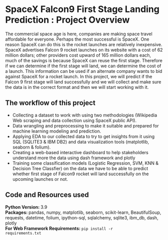 # SpaceX Falcon9 First Stage Landing Prediction : Project Overview

The commercial space age is here, companies are making space travel affordable for everyone. Perhaps the most successful is SpaceX. One reason SpaceX can do this is the rocket launches are relatively inexpensive. SpaceX advertises Falcon 9 rocket launches on its website with a cost of 62 million dollars; other providers cost upward of 165 million dollars each, much of the savings is because SpaceX can reuse the first stage. Therefore if we can determine if the first stage will land, we can determine the cost of a launch. This information can be used if an alternate company wants to bid against SpaceX for a rocket launch.
In this project, we will predict if the Falcon 9 first stage will land successfully and we will collect and make sure the data is in the correct format and then we will start working with it.

## The workflow of this project

* Collecting a dataset to work with using two methodologies (Wikipedia Web scraping and data collection using SpaceX public API).
* Data wrangling and preprocessing to make it suitable and prepared for machine learning modeling and prediction.
* Applying EDA to our collected data to try to get insights from it using SQL (SQLITE3 & IBM DB2) and data visualization tools (matplotlib, seaborn & folium).
* Creating a web-based interactive dashboard to help stakeholders understand more the data using dash framework and plotly
* Training some classification models (Logistic Regression, SVM, KNN & Decision Tree Classfier) on the data we have to be able to predict whether first stage of Falcon9 rocket will land successfully on the upcoming launches or not.

## Code and Resources used

<b>Python Version: </b>3.9<br>
<b>Packages: </b>pandas, numpy, matplotlib, seaborn, scikit-learn, BeautifulSoup, requests, datetime, folium, ipython-sql, sqlalchemy, sqlite3, ibm_db, dash, plotly<br>
<b>For Web Framework Requirements: </b><code>pip install -r requirements.txt</code>
